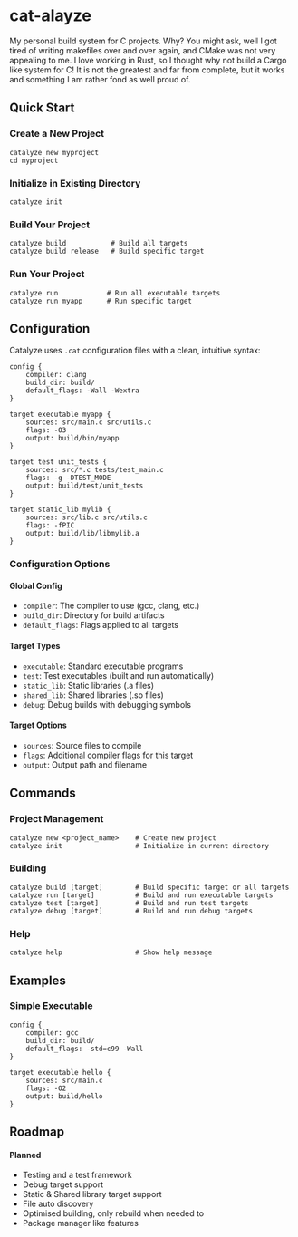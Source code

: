 # cat-alayze

My personal build system for C projects. Why? You might ask, well I got tired of writing makefiles over and over again, and CMake was not very appealing to me. I love working in Rust, so I thought why not build a Cargo like system for C! It is not the greatest and far from complete, but it works and something I am rather fond as well proud of. 

## Quick Start

### Create a New Project
```shell
catalyze new myproject
cd myproject
```

### Initialize in Existing Directory
```shell
catalyze init
```

### Build Your Project
```shell
catalyze build           # Build all targets
catalyze build release   # Build specific target
```

### Run Your Project
```shell
catalyze run            # Run all executable targets
catalyze run myapp      # Run specific target
```

## Configuration

Catalyze uses `.cat` configuration files with a clean, intuitive syntax:

```
config {
    compiler: clang
    build_dir: build/
    default_flags: -Wall -Wextra
}

target executable myapp {
    sources: src/main.c src/utils.c
    flags: -O3
    output: build/bin/myapp
}

target test unit_tests {
    sources: src/*.c tests/test_main.c
    flags: -g -DTEST_MODE
    output: build/test/unit_tests
}

target static_lib mylib {
    sources: src/lib.c src/utils.c
    flags: -fPIC
    output: build/lib/libmylib.a
}
```

### Configuration Options

#### Global Config
- `compiler`: The compiler to use (gcc, clang, etc.)
- `build_dir`: Directory for build artifacts
- `default_flags`: Flags applied to all targets

#### Target Types
- `executable`: Standard executable programs
- `test`: Test executables (built and run automatically)
- `static_lib`: Static libraries (.a files)
- `shared_lib`: Shared libraries (.so files)
- `debug`: Debug builds with debugging symbols

#### Target Options
- `sources`: Source files to compile
- `flags`: Additional compiler flags for this target
- `output`: Output path and filename

## Commands

### Project Management
```shell
catalyze new <project_name>    # Create new project
catalyze init                  # Initialize in current directory
```

### Building
```shell
catalyze build [target]        # Build specific target or all targets
catalyze run [target]          # Build and run executable targets
catalyze test [target]         # Build and run test targets
catalyze debug [target]        # Build and run debug targets
```

### Help
```shell
catalyze help                  # Show help message
```

## Examples

### Simple Executable
```
config {
    compiler: gcc
    build_dir: build/
    default_flags: -std=c99 -Wall
}

target executable hello {
    sources: src/main.c
    flags: -O2
    output: build/hello
}
```

## Roadmap

#### Planned

- Testing and a test framework
- Debug target support
- Static & Shared library target support
- File auto discovery 
- Optimised building, only rebuild when needed to
- Package manager like features
